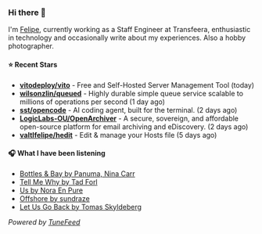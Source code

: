 ### Hi there 👋

I'm [Felipe](https://felipevm.com), currently working as a Staff Engineer at Transfeera, enthusiastic in technology and occasionally write about my experiences. Also a hobby photographer.

#### ⭐ Recent Stars
- **[vitodeploy/vito](https://github.com/vitodeploy/vito)** - Free and Self-Hosted  Server Management Tool (today)
- **[wilsonzlin/queued](https://github.com/wilsonzlin/queued)** - Highly durable simple queue service scalable to millions of operations per second (1 day ago)
- **[sst/opencode](https://github.com/sst/opencode)** - AI coding agent, built for the terminal. (2 days ago)
- **[LogicLabs-OU/OpenArchiver](https://github.com/LogicLabs-OU/OpenArchiver)** - A secure, sovereign, and affordable open-source platform for email archiving and eDiscovery. (2 days ago)
- **[valtlfelipe/hedit](https://github.com/valtlfelipe/hedit)** - Edit &amp; manage your Hosts file (5 days ago)

#### 🎧 What I have been listening
- [Bottles &amp; Bay by Panuma, Nina Carr](https://open.spotify.com/track/14c0GxZ4lot2bHSx9lZ0I6)
- [Tell Me Why by Tad Forl](https://open.spotify.com/track/04is8zdJqdFc8ldjIaMeyb)
- [Us by Nora En Pure](https://open.spotify.com/track/7kKECBsO5HseLZUPlJSWoW)
- [Offshore by sundraze](https://open.spotify.com/track/5P58QcR4Q1OkD2V5qg46LT)
- [Let Us Go Back by Tomas Skyldeberg](https://open.spotify.com/track/6VhYyGN8s5VTYNWoYel9E6)

_Powered by [TuneFeed](https://tunefeed.app?ref=github.com)_
